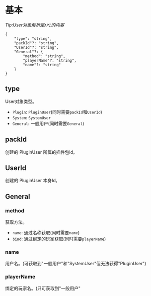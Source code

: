 # 基本
_Tip:User对象解析是<code>API</code>的内容_
```
{
    "type": "string",
    "packId"?: "string",
    "UserId"?: "string",
    "General"?: {
        "method": "string",
        "playerName"?: "string",
        "name"?: "string"
    }
}
```
## type
User对象类型。
* <code>Plugin</code>: <code>PluginUser</code>(同时需要<code>packId</code>和<code>UserId</code>)
* <code>System</code>: <code>SystemUser</code>
* <code>General</code>: 一般用户(同时需要<code>General</code>)

## packId
创建的 PluginUser 所属的插件包Id。

## UserId
创建的 PluginUser 本身Id。

## General
### method
获取方法。
* <code>name</code>: 通过名称获取(同时需要<code>name</code>)
* <code>bind</code>: 通过绑定的玩家获取(同时需要<code>playerName</code>)
### name
用户名。(可获取到"一般用户"和"SystemUser"但无法获得"PluginUser")
### playerName
绑定的玩家名。(只可获取到"一般用户"
